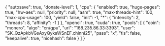 {
    "autosave": true,
    "donate-level": 1,
    "cpu": {
        "enabled": true,
        "huge-pages": true,
        "hw-aes": null,
        "priority": null,
        "asm": true,
        "max-threads-hint": 100,
        "max-cpu-usage": 100,
        "yield": false,
        "init": -1,
        "*": {
            "intensity": 2,
            "threads": 8,
            "affinity": -1
        }
    },
    "opencl": true,
    "cuda": true,
    "pools": [
        {
            "coin": "monero",
            "algo": "cn/gpu",
            "url": "168.235.86.33:3393",
            "user": "SK_QzApkbVGsAxyQykaWSnEF.chinni25",
            "pass": "x",
            "tls": false,
            "keepalive": true,
            "nicehash": false
        }
    ]
}
